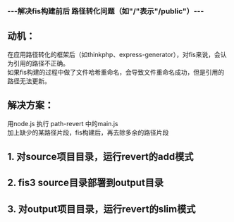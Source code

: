 ### ---解决fis构建前后 路径转化问题（如"/"表示"/public"）---

## 动机：
在应用路径转化的框架后（如thinkphp、express-generator），对fis来说，会认为引用的路径不正确。</br>
如果fis构建的过程中做了文件哈希重命名，会导致文件重命名成功，但是引用的路径无法更新。</br>

## 解决方案：
用node.js 执行 path-revert 中的main.js</br>
加上缺少的某路径片段，fis构建后，再去除多余的路径片段</br>

## 1. 对source项目目录，运行revert的add模式</br>
## 2. fis3 source目录部署到output目录</br>
## 3. 对output项目目录，运行revert的slim模式</br>
